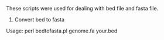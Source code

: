 These scripts were used for dealing with bed file and fasta file.

1. Convert bed to fasta

Usage:
perl bedtofasta.pl genome.fa your.bed
